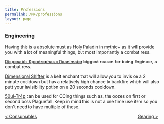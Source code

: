 ```yaml
---
title: Professions
permalink: /M+/professions
layout: page
---
```


### Engineering

Having this is a absolute must as Holy Paladin in mythic+ as it will provide you with a lot of meaningful things, but most importantly a combat ress.

[Disposable Spectrophasic Reanimator](https://www.wowhead.com/item=184308/disposable-spectrophasic-reanimator) biggest reason for being Engineer, a combat ress.

[Dimensional Shifter](https://www.wowhead.com/spell=310495/dimensional-shifter) is a belt enchant that will allow you to invis on a 2 minute cooldown but has a relatively high chance to backfire which will also putt your invisibility potion on a 20 seconds cooldown.

[50ul-Tr4p](https://www.wowhead.com/spell=310493/50ul-tr4p) can be used for CCing things such as, the oozes on first or second boss Plaguefall. Keep in mind this is not a one time use item so you don't need to have multiple of these.



<div>
<div style="text-align:left;display: inline-block;width: 49%;">
<a href="/M+/consumables"> < Consumables</a>
</div>
<div style="text-align:right;display: inline-block;width: 49%;">
<a href="/M+/gearing"> Gearing ></a>
</div>
</div>
